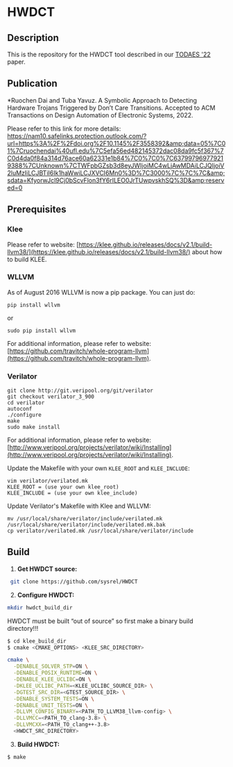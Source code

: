 # HWDCT
## Description
This is the repository for the HWDCT tool described in our [TODAES '22](https://dl.acm.org/doi/10.1145/3558392) paper.

## Publication
*Ruochen Dai and Tuba Yavuz. A Symbolic Approach to Detecting Hardware Trojans Triggered by Don’t Care Transitions. Accepted to ACM Transactions on Design Automation of Electronic Systems, 2022.

Please refer to this link for more details: https://nam10.safelinks.protection.outlook.com/?url=https%3A%2F%2Fdoi.org%2F10.1145%2F3558392&amp;data=05%7C01%7Cruochendai%40ufl.edu%7C5efa56ed482145372dac08da9fc5f367%7C0d4da0f84a314d76ace60a62331e1b84%7C0%7C0%7C637997969779219388%7CUnknown%7CTWFpbGZsb3d8eyJWIjoiMC4wLjAwMDAiLCJQIjoiV2luMzIiLCJBTiI6Ik1haWwiLCJXVCI6Mn0%3D%7C3000%7C%7C%7C&amp;sdata=KfyorwJcl9Cj0bScvFlon3fY6rILEO0JrTUwpvskhSQ%3D&amp;reserved=0

## Prerequisites
### Klee
Please refer to website: [https://klee.github.io/releases/docs/v2.1/build-llvm38/](https://klee.github.io/releases/docs/v2.1/build-llvm38/) about 
how to build KLEE.

### WLLVM

As of August 2016 WLLVM is now a pip package. You can just do:

```
pip install wllvm
```

or

```
sudo pip install wllvm
```

For additional information, please refer to website: [https://github.com/travitch/whole-program-llvm](https://github.com/travitch/whole-program-llvm).

### Verilator

```
git clone http://git.veripool.org/git/verilator
git checkout verilator_3_900
cd verilator
autoconf
./configure
make
sudo make install
```
For additional information, please refer to website: [http://www.veripool.org/projects/verilator/wiki/Installing](http://www.veripool.org/projects/verilator/wiki/Installing).

Update the Makefile with your own `KLEE_ROOT` and `KLEE_INCLUDE`:

```
vim verilator/verilated.mk
KLEE_ROOT = (use your own klee_root)
KLEE_INCLUDE = (use your own klee_include)
```

Update Verilator's Makefile with Klee and WLLVM:

```
mv /usr/local/share/verilator/include/verilated.mk /usr/local/share/verilator/include/verilated.mk.bak
cp verilator/verilated.mk /usr/local/share/verilator/include
```



## Build

1. **Get HWDCT source:**

```bash
 git clone https://github.com/sysrel/HWDCT
```

2. **Configure HWDCT:**

```bash
mkdir hwdct_build_dir
```

HWDCT must be built “out of source” so first make a binary build directory!!!

```bash
$ cd klee_build_dir
$ cmake <CMAKE_OPTIONS> <KLEE_SRC_DIRECTORY>
```

```bash
cmake \
  -DENABLE_SOLVER_STP=ON \
  -DENABLE_POSIX_RUNTIME=ON \
  -DENABLE_KLEE_UCLIBC=ON \
  -DKLEE_UCLIBC_PATH=<KLEE_UCLIBC_SOURCE_DIR> \
  -DGTEST_SRC_DIR=<GTEST_SOURCE_DIR> \
  -DENABLE_SYSTEM_TESTS=ON \
  -DENABLE_UNIT_TESTS=ON \
  -DLLVM_CONFIG_BINARY=<PATH_TO_LLVM38_llvm-config> \
  -DLLVMCC=<PATH_TO_clang-3.8> \
  -DLLVMCXX=<PATH_TO_clang++-3.8>
  <HWDCT_SRC_DIRECTORY>
```

3. **Build HWDCT:**

```bash
$ make
```
